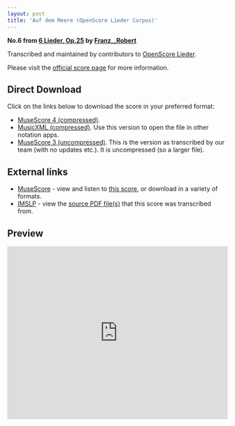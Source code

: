 ```yaml
---
layout: post
title: 'Auf dem Meere (OpenScore Lieder Corpus)'
---
```


__No.6 from [6 Lieder, Op.25](https://fourscoreandmore.org/openscore/lieder/Franz%2C_Robert/6_Lieder%2C_Op.25/) by [Franz,_Robert](https://fourscoreandmore.org/openscore/lieder/Franz%2C_Robert)__

Transcribed and maintained by contributors to [OpenScore Lieder].

Please visit the [official score page] for more information.

[official score page]: https://musescore.com/openscore-lieder-corpus/scores/6816059
[OpenScore Lieder]: https://musescore.com/openscore-lieder-corpus

## Direct Download

Click on the links below to download the score in your preferred format:
- [MuseScore 4 (compressed)](https://fourscoreandmore.org/openscore/lieder/Franz%2C_Robert/6_Lieder%2C_Op.25/6_Auf_dem_Meere.mscz).
- [MusicXML (compressed)](https://fourscoreandmore.org/openscore/lieder/Franz%2C_Robert/6_Lieder%2C_Op.25/6_Auf_dem_Meere.mxl). Use this version to open the file in other notation apps.
- [MuseScore 3 (uncompressed)](https://raw.githubusercontent.com/OpenScore/Lieder/refs/heads/main/scores/Franz%2C_Robert/6_Lieder%2C_Op.25/6_Auf_dem_Meere/lc6816059.mscx). This is the version as transcribed by our team (with no updates etc.). It is uncompressed (so a larger file).

## External links

- [MuseScore] - view and listen to [this score][MuseScore], or download in a variety of formats.
- [IMSLP] - view the [source PDF file(s)][IMSLP] that this score was transcribed from.

[MuseScore]: https://musescore.com/score/6816059
[IMSLP]: https://imslp.org/wiki/Special:ReverseLookup/97777

## Preview

<iframe width="100%" height="394" src="https://musescore.com/openscore-lieder-corpus/scores/6816059/embed" frameborder="0" allowfullscreen allow="autoplay; fullscreen"></iframe>
